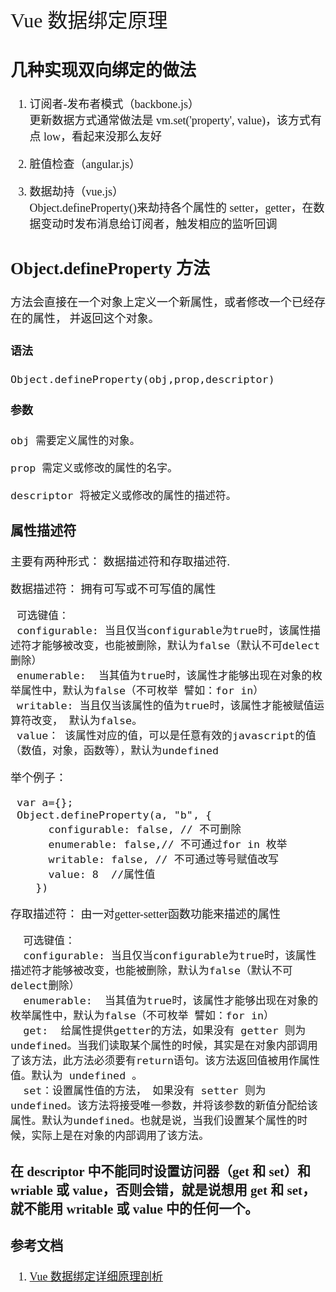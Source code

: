 <font face="微软雅黑" size="4" >
<font size="6">Vue 数据绑定原理</font>

## 几种实现双向绑定的做法

1. 订阅者-发布者模式（backbone.js）  
   更新数据方式通常做法是 vm.set('property', value)，该方式有点 low，看起来没那么友好

2. 脏值检查（angular.js）

3. 数据劫持（vue.js）  
   Object.defineProperty()来劫持各个属性的 setter，getter，在数据变动时发布消息给订阅者，触发相应的监听回调

## Object.defineProperty 方法
方法会直接在一个对象上定义一个新属性，或者修改一个已经存在的属性， 并返回这个对象。
#### 语法

	Object.defineProperty(obj,prop,descriptor)

#### 参数

	obj 需要定义属性的对象。
	
	prop 需定义或修改的属性的名字。
	
	descriptor 将被定义或修改的属性的描述符。
### 属性描述符

主要有两种形式： 数据描述符和存取描述符.

数据描述符： 拥有可写或不可写值的属性

	 可选键值：  
	 configurable: 当且仅当configurable为true时，该属性描述符才能够被改变，也能被删除，默认为false（默认不可delect删除） 
	 enumerable:  当其值为true时，该属性才能够出现在对象的枚举属性中，默认为false（不可枚举 譬如：for in） 
	 writable: 当且仅当该属性的值为true时，该属性才能被赋值运算符改变， 默认为false。 
	 value： 该属性对应的值，可以是任意有效的javascript的值（数值，对象，函数等），默认为undefined
举个例子：

     var a={};
	 Object.defineProperty(a, "b", {
	      configurable: false, // 不可删除
	      enumerable: false,// 不可通过for in 枚举
	      writable: false, // 不可通过等号赋值改写
	      value: 8  //属性值
	    })

存取描述符： 由一对getter-setter函数功能来描述的属性

	  可选键值： 
	  configurable: 当且仅当configurable为true时，该属性描述符才能够被改变，也能被删除，默认为false（默认不可delect删除）
	  enumerable:  当其值为true时，该属性才能够出现在对象的枚举属性中，默认为false（不可枚举 譬如：for in） 
	  get:  给属性提供getter的方法，如果没有 getter 则为undefined。当我们读取某个属性的时候，其实是在对象内部调用了该方法，此方法必须要有return语句。该方法返回值被用作属性值。默认为 undefined 。
	  set：设置属性值的方法， 如果没有 setter 则为 undefined。该方法将接受唯一参数，并将该参数的新值分配给该属性。默认为undefined。也就是说，当我们设置某个属性的时候，实际上是在对象的内部调用了该方法。

### 在 descriptor 中不能同时设置访问器（get 和 set）和 wriable 或 value，否则会错，就是说想用 get 和 set，就不能用 writable 或 value 中的任何一个。


### 参考文档

1. [Vue 数据绑定详细原理剖析](https://blog.csdn.net/itkingone/article/details/79152951)
